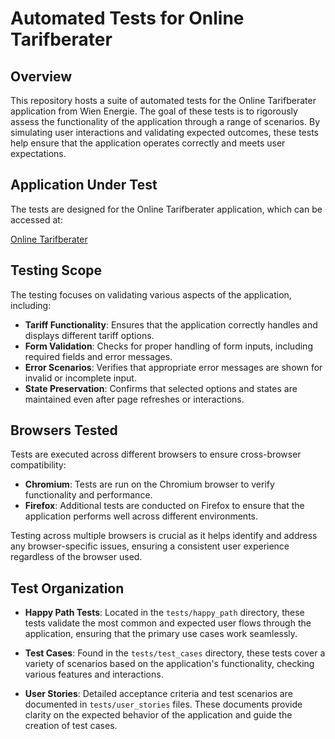 # Automated Tests for Online Tarifberater

## Overview

This repository hosts a suite of automated tests for the Online Tarifberater application from Wien Energie. The goal of these tests is to rigorously assess the functionality of the application through a range of scenarios. By simulating user interactions and validating expected outcomes, these tests help ensure that the application operates correctly and meets user expectations.

## Application Under Test

The tests are designed for the Online Tarifberater application, which can be accessed at:

[Online Tarifberater](https://www.wienenergie.at/privat/produkte/strom/)

## Testing Scope

The testing focuses on validating various aspects of the application, including:

- **Tariff Functionality**: Ensures that the application correctly handles and displays different tariff options.
- **Form Validation**: Checks for proper handling of form inputs, including required fields and error messages.
- **Error Scenarios**: Verifies that appropriate error messages are shown for invalid or incomplete input.
- **State Preservation**: Confirms that selected options and states are maintained even after page refreshes or interactions.

## Browsers Tested

Tests are executed across different browsers to ensure cross-browser compatibility:

- **Chromium**: Tests are run on the Chromium browser to verify functionality and performance.
- **Firefox**: Additional tests are conducted on Firefox to ensure that the application performs well across different environments.

Testing across multiple browsers is crucial as it helps identify and address any browser-specific issues, ensuring a consistent user experience regardless of the browser used.

## Test Organization

- **Happy Path Tests**: Located in the `tests/happy_path` directory, these tests validate the most common and expected user flows through the application, ensuring that the primary use cases work seamlessly.

- **Test Cases**: Found in the `tests/test_cases` directory, these tests cover a variety of scenarios based on the application's functionality, checking various features and interactions.

- **User Stories**: Detailed acceptance criteria and test scenarios are documented in `tests/user_stories` files. These documents provide clarity on the expected behavior of the application and guide the creation of test cases.



